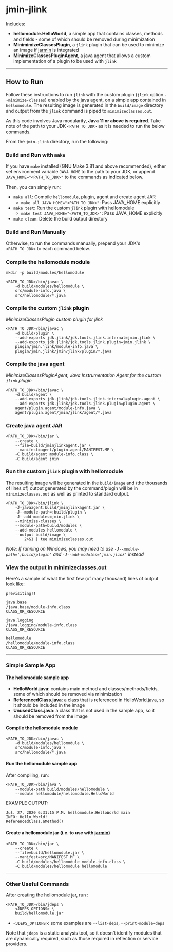 <!--
Copyright (c) 2020, 2020 IBM Corp. and others

This program and the accompanying materials are made available under
the terms of the Eclipse Public License 2.0 which accompanies this
distribution and is available at https://www.eclipse.org/legal/epl-2.0/
or the Apache License, Version 2.0 which accompanies this distribution and
is available at https://www.apache.org/licenses/LICENSE-2.0.

This Source Code may also be made available under the following
Secondary Licenses when the conditions for such availability set
forth in the Eclipse Public License, v. 2.0 are satisfied: GNU
General Public License, version 2 with the GNU Classpath
Exception [1] and GNU General Public License, version 2 with the
OpenJDK Assembly Exception [2].

[1] https://www.gnu.org/software/classpath/license.html
[2] http://openjdk.java.net/legal/assembly-exception.html

SPDX-License-Identifier: EPL-2.0 OR Apache-2.0 OR GPL-2.0-only WITH Classpath-exception-2.0 OR GPL-2.0-only WITH OpenJDK-assembly-exception-1.0
-->

# jmin-jlink

Includes:
- **hellomodule.HelloWorld**, a simple app that contains classes, methods and fields - some of which should be removed during minimization
- **MinimimizeClassesPlugin**, a `jlink` plugin that can be used to minimize an image if [jarmin](../jarmin) is integrated
- **MinimizeClassesPluginAgent**, a java agent that allows a custom implementation of a plugin to be used with `jlink`

---

## How to Run
Follow these instructions to run `jlink` with the custom plugin (`jlink` option `--minimize-classes`) enabled by the java agent, 
on a simple app contained in `hellomodule`. The resulting image is generated in the `build/image` directory and output from 
the `jlink` command is piped to `minimizeclasses.out`.

As this code involves Java modularity, **Java 11 or above is required**. 
Take note of the path to your JDK `<PATH_TO_JDK>` as it is needed to run the below commands.

From the `jmin-jlink` directory, run the following:

### **Build and Run with `make`**
If you have `make` installed (GNU Make 3.81 and above recommended), either set environment variable `JAVA_HOME` to the path to 
your JDK, or append `JAVA_HOME="<PATH_TO_JDK>"` to the commands as indicated below.

Then, you can simply run:
- `make all`: Compile `hellomodule`, plugin, agent and create agent JAR
     - `make all JAVA_HOME="<PATH_TO_JDK>"`: Pass JAVA_HOME explicitly
- `make test`: Run the custom `jlink` plugin with hellomodule
     - `make test JAVA_HOME="<PATH_TO_JDK>"`: Pass JAVA_HOME explicitly
- `make clean`: Delete the build output directory

### **Build and Run Manually**
Otherwise, to run the commands manually, prepend your JDK's `<PATH_TO_JDK>` to each command below.

### Compile the hellomodule module
```
mkdir -p build/modules/hellomodule

<PATH_TO_JDK>/bin/javac \
	-d build/modules/hellomodule \
	src/module-info.java \
	src/hellomodule/*.java
```

### Compile the custom `jlink` plugin
_MinimizeClassesPlugin custom plugin for jlink_
```
<PATH_TO_JDK>/bin/javac \
	-d build/plugin \
	--add-exports jdk.jlink/jdk.tools.jlink.internal=jmin.jlink \
	--add-exports jdk.jlink/jdk.tools.jlink.plugin=jmin.jlink \
	plugin/jmin.jlink/module-info.java \
	plugin/jmin.jlink/jmin/jlink/plugin/*.java
```

### Compile the java agent
_MinimizeClassesPluginAgent, Java Instrumentation Agent for the custom `jlink` plugin_
```
<PATH_TO_JDK>/bin/javac \
	-d build/agent \
	--add-exports jdk.jlink/jdk.tools.jlink.internal=plugin.agent \
	--add-exports jdk.jlink/jdk.tools.jlink.plugin=plugin.agent \
	agent/plugin.agent/module-info.java \
	agent/plugin.agent/jmin/jlink/agent/*.java
```

### Create java agent JAR
```
<PATH_TO_JDK>/bin/jar \
	--create \
	--file=build/jminjlinkagent.jar \
	--manifest=agent/plugin.agent/MANIFEST.MF \
	-C build/agent module-info.class \
	-C build/agent jmin
```

### Run the custom `jlink` plugin with hellomodule
The resulting image will be generated in the `build/image` and (the thousands of lines of) output generated by the command/plugin will be in `minimizeclasses.out` as well as printed to standard output.

```
<PATH_TO_JDK>/bin/jlink \
	-J-javaagent:build/jminjlinkagent.jar \
	-J--module-path=:build/plugin \
	-J--add-modules=jmin.jlink \
	--minimize-classes \
	--module-path=build/modules \
	--add-modules hellomodule \
	--output build/image \
		2>&1 | tee minimizeclasses.out
```

_Note: If running on Windows, you may need to use `-J--module-path=';build/plugin'` and `-J--add-modules='jmin.jlink'` instead_

### View the output in minimizeclasses.out
Here's a sample of what the first few (of many thousand) lines of output look like:
```
previsiting!!

java.base
/java.base/module-info.class
CLASS_OR_RESOURCE

java.logging
/java.logging/module-info.class
CLASS_OR_RESOURCE

hellomodule
/hellomodule/module-info.class
CLASS_OR_RESOURCE
```

---

### Simple Sample App
#### The hellomodule sample app

- **HelloWorld.java**: contains main method and classes/methods/fields, some of which should be removed via minimization
- **ReferencedClass.java**: a class that is referenced in HelloWorld.java, so it should be included in the image
- **UnusedClass.java**: a class that is not used in the sample app, so it should be removed from the image

#### Compile the hellomodule module
```
<PATH_TO_JDK>/bin/javac \
	-d build/modules/hellomodule \
	src/module-info.java \
	src/hellomodule/*.java
```

#### Run the hellomodule sample app
After compiling, run:
```
<PATH_TO_JDK>/bin/java \
	--module-path build/modules/hellomodule \
	--module hellomodule/hellomodule.HelloWorld
```

EXAMPLE OUTPUT:
```
Jul. 27, 2020 6:31:15 P.M. hellomodule.HelloWorld main
INFO: Hello World!
ReferencedClass.aMethod()
```

#### Create a hellomodule jar (i.e. to use with [jarmin](../jarmin))
```
<PATH_TO_JDK>/bin/jar \
	--create \
	--file=build/hellomodule.jar \
	--manifest=src/MANIFEST.MF \
	-C build/modules/hellomodule module-info.class \
	-C build/modules/hellomodule hellomodule
```

---

### Other Useful Commands

After creating the hellomodule jar, run :
```
<PATH_TO_JDK>/bin/jdeps \
	<JDEPS_OPTIONS> \
	build/hellomodule.jar
```
- `<JDEPS_OPTIONS>`: some examples are `--list-deps`, `--print-module-deps`

Note that `jdeps` is a static analysis tool, so it doesn't identify modules that are dynamically required, such as those required in reflection or service providers.
